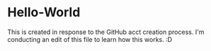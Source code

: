 # Hello-World
This is created in response to the GitHub acct creation process.
I'm conducting an edit of this file to learn how this works. :D
